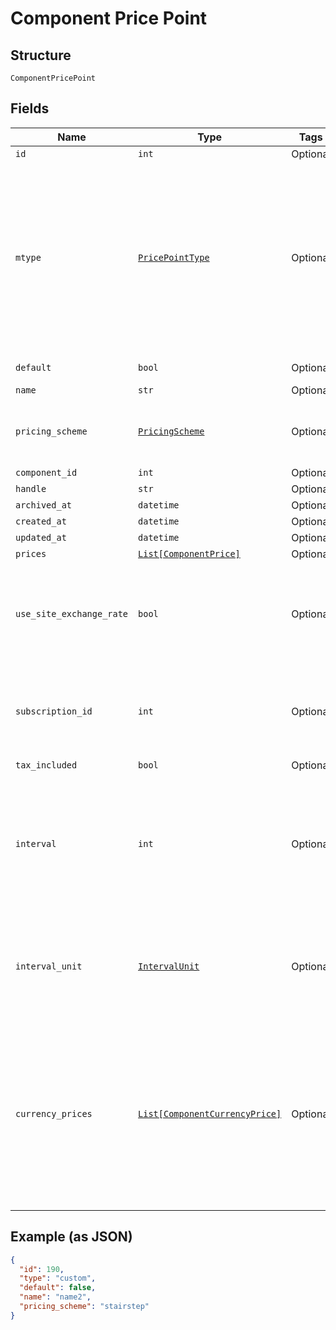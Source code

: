 
# Component Price Point

## Structure

`ComponentPricePoint`

## Fields

| Name | Type | Tags | Description |
|  --- | --- | --- | --- |
| `id` | `int` | Optional | - |
| `mtype` | [`PricePointType`](../../doc/models/price-point-type.md) | Optional | Price point type. We expose the following types:<br><br>1. **default**: a price point that is marked as a default price for a certain product.<br>2. **custom**: a custom price point.<br>3. **catalog**: a price point that is **not** marked as a default price for a certain product and is **not** a custom one. |
| `default` | `bool` | Optional | Note: Refer to type attribute instead |
| `name` | `str` | Optional | - |
| `pricing_scheme` | [`PricingScheme`](../../doc/models/pricing-scheme.md) | Optional | The identifier for the pricing scheme. See [Product Components](https://help.chargify.com/products/product-components.html) for an overview of pricing schemes. |
| `component_id` | `int` | Optional | - |
| `handle` | `str` | Optional | - |
| `archived_at` | `datetime` | Optional | - |
| `created_at` | `datetime` | Optional | - |
| `updated_at` | `datetime` | Optional | - |
| `prices` | [`List[ComponentPrice]`](../../doc/models/component-price.md) | Optional | - |
| `use_site_exchange_rate` | `bool` | Optional | Whether to use the site level exchange rate or define your own prices for each currency if you have multiple currencies defined on the site. Defaults to true during creation. |
| `subscription_id` | `int` | Optional | (only used for Custom Pricing - ie. when the price point's type is `custom`) The id of the subscription that the custom price point is for. |
| `tax_included` | `bool` | Optional | - |
| `interval` | `int` | Optional | The numerical interval. i.e. an interval of ‘30’ coupled with an interval_unit of day would mean this component price point would renew every 30 days. This property is only available for sites with Multifrequency enabled. |
| `interval_unit` | [`IntervalUnit`](../../doc/models/interval-unit.md) | Optional | A string representing the interval unit for this component price point, either month or day. This property is only available for sites with Multifrequency enabled. |
| `currency_prices` | [`List[ComponentCurrencyPrice]`](../../doc/models/component-currency-price.md) | Optional | An array of currency pricing data is available when multiple currencies are defined for the site. It varies based on the use_site_exchange_rate setting for the price point. This parameter is present only in the response of read endpoints, after including the appropriate query parameter. |

## Example (as JSON)

```json
{
  "id": 190,
  "type": "custom",
  "default": false,
  "name": "name2",
  "pricing_scheme": "stairstep"
}
```

